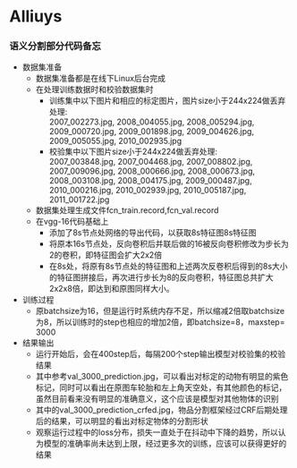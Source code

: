 # AIliuys
### 语义分割部分代码备忘

- 数据集准备
  - 数据集准备都是在线下Linux后台完成
  - 在处理训练数据时和校验数据集时
    - 训练集中以下图片和相应的标定图片，图片size小于244x224做丢弃处理:    
      2007_002273.jpg, 2008_004055.jpg, 2008_005294.jpg, 2009_000720.jpg, 2009_001898.jpg, 2009_004626.jpg, 2009_005055.jpg, 2010_002935.jpg
    - 校验集中以下图片size小于244x224做丢弃处理:    
      2007_003848.jpg, 2007_004468.jpg, 2007_008802.jpg, 2007_009096.jpg, 2008_000666.jpg, 2008_000673.jpg, 2008_003108.jpg, 2008_004175.jpg, 2009_000487.jpg, 2010_000216.jpg, 2010_002939.jpg, 2010_005187.jpg, 2011_001722.jpg
  - 数据集处理生成文件fcn_train.record,fcn_val.record
  - 在vgg-16代码基础上
    - 添加了8s节点处网络的导出代码，以获取8s特征图8s特征图
    - 将原本16s节点处，反向卷积后并联后做的16被反向卷积修改为步长为2的卷积，即特征图会扩大2x2倍
    - 在8s处，将原有8s节点处的特征图和上述两次反卷积后得到的8s大小的特征图拼接后，再次进行步长为8的反向卷积，特征图总共扩大2x2x8倍，即达到和原图同样大小。
- 训练过程
  - 原batchsize为16，但是运行时系统内存不足，所以缩减2倍取batchsize为8，所以训练时的step也相应的增加2倍，即batchsize=8，maxstep= 3000
- 结果输出
  - 运行开始后，会在400step后，每隔200个step输出模型对校验集的校验结果
  - 其中参考val_3000_prediction.jpg，可以看出对标定的动物有明显的紫色标记，同时可以看出在原图车轮胎和左上角天空处，有其他颜色的标记，虽然目前看来没有明显的准确意义，这个应该是模型对其他物体的识别
  - 其中的val_3000_prediction_crfed.jpg，物品分割框架经过CRF后期处理后的结果，可以明显的看出对标定物体的分割形状
  - 观察运行过程中的loss分布，损失一直处于在抖动中下降的趋势，所以认为模型的准确率尚未达到上限，经过更多次的训练，应该可以获得更好的结果
